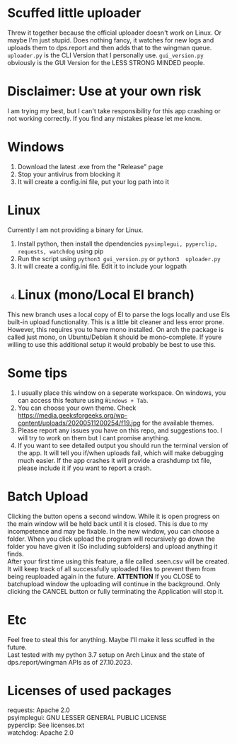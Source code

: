# Scuffed little uploader
Threw it together because the official uploader doesn't work on Linux. Or maybe I'm just stupid.
Does nothing fancy, it watches for new logs and uploads them to dps.report and then adds that to the wingman queue.
```uploader.py``` is the CLI Version that I personally use. ```gui_version.py``` obviously is the GUI Version for the LESS STRONG MINDED people. 

# Disclaimer: Use at your own risk
I am trying my best, but I can't take responsibility for this app crashing or not working correctly. If you find any mistakes please let me know.
# Windows
1. Download the latest .exe from the "Release" page
2. Stop your antivirus from blocking it
3. It will create a config.ini file, put your log path into it
# Linux
Currently I am not providing a binary for Linux. 
1. Install python, then install the dpendencies ```pysimplegui, pyperclip, requests, watchdog``` using
pip
2. Run the script using ```python3 gui_version.py``` or ```python3  uploader.py```
3. It will create a config.ini file. Edit it to include your logpath
4. # Linux (mono/Local EI branch)
This new branch uses a local copy of EI to parse the logs locally and use EIs built-in upload functionality. This is a little bit cleaner and less error prone.
However, this requires you to have mono installed. On arch the package is called just mono, on Ubuntu/Debian it should be mono-complete.
If youre willing to use this additional setup it would probably be best to use this.
# Some tips
1. I usually place this window on a seperate workspace. On windows, you can access this feature using
```Ẁindows + Tab```.
2. You can choose your own theme. Check https://media.geeksforgeeks.org/wp-content/uploads/20200511200254/f19.jpg for the available themes.
3. Please report any issues you have on this repo, and suggestions too. I will try to work on them but
I cant promise anything.
4. If you want to see detailed output you should run the terminal version of the app. It will tell you if/when uploads fail, which will make debugging much easier. If the app crashes it will provide a crashdump txt file, please include it if you want to report a crash.
# Batch Upload
Clicking the button opens a second window. While it is open progress on the main window will be held back
until it is closed. This is due to my incompetence and may be fixable.
In the new window, you can choose a folder. When you click upload the program will recursively go down the
folder you have given it (So including subfolders) and upload anything it finds.<br>
After your first time using this feature, a file called .seen.csv will be created. It will keep track of all
successfully uploaded files to prevent them from being reuploaded again in the future.
**ATTENTION**
If you CLOSE to batchupload window the uploading will continue in the background. Only clicking the CANCEL button or fully terminating the Application will stop it.
# Etc
Feel free to steal this for anything. Maybe I'll make it less scuffed in the future.<br>
Last tested with my python 3.7 setup on Arch Linux and the state of dps.report/wingman APIs as of 27.10.2023.
# Licenses of used packages
requests: Apache 2.0 <br>
psyimplegui: GNU LESSER GENERAL PUBLIC LICENSE<br>
pyperclip: See licenses.txt<br>
watchdog: Apache 2.0
